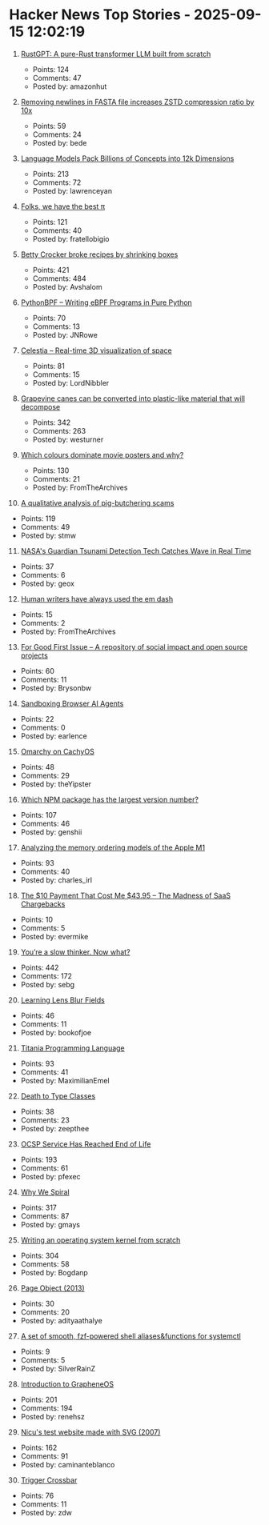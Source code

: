 # Hacker News Top Stories - 2025-09-15 12:02:19

1. [RustGPT: A pure-Rust transformer LLM built from scratch](https://github.com/tekaratzas/RustGPT)
   - Points: 124
   - Comments: 47
   - Posted by: amazonhut

2. [Removing newlines in FASTA file increases ZSTD compression ratio by 10x](https://log.bede.im/2025/09/12/zstandard-long-range-genomes.html)
   - Points: 59
   - Comments: 24
   - Posted by: bede

3. [Language Models Pack Billions of Concepts into 12k Dimensions](https://nickyoder.com/johnson-lindenstrauss/)
   - Points: 213
   - Comments: 72
   - Posted by: lawrenceyan

4. [Folks, we have the best π](https://lcamtuf.substack.com/p/folks-we-have-the-best)
   - Points: 121
   - Comments: 40
   - Posted by: fratellobigio

5. [Betty Crocker broke recipes by shrinking boxes](https://www.cubbyathome.com/boxed-cake-mix-sizes-have-shrunk-80045058)
   - Points: 421
   - Comments: 484
   - Posted by: Avshalom

6. [PythonBPF – Writing eBPF Programs in Pure Python](https://xeon.me/gnome/pythonbpf/)
   - Points: 70
   - Comments: 13
   - Posted by: JNRowe

7. [Celestia – Real-time 3D visualization of space](https://celestiaproject.space/)
   - Points: 81
   - Comments: 15
   - Posted by: LordNibbler

8. [Grapevine canes can be converted into plastic-like material that will decompose](https://www.sdstate.edu/news/2025/08/can-grapevines-help-slow-plastic-waste-problem)
   - Points: 342
   - Comments: 263
   - Posted by: westurner

9. [Which colours dominate movie posters and why?](https://stephenfollows.com/p/which-colours-dominate-movie-posters-and-why)
   - Points: 130
   - Comments: 21
   - Posted by: FromTheArchives

10. [A qualitative analysis of pig-butchering scams](https://arxiv.org/abs/2503.20821)
   - Points: 119
   - Comments: 49
   - Posted by: stmw

11. [NASA's Guardian Tsunami Detection Tech Catches Wave in Real Time](https://www.jpl.nasa.gov/news/nasas-guardian-tsunami-detection-tech-catches-wave-in-real-time/)
   - Points: 37
   - Comments: 6
   - Posted by: geox

12. [Human writers have always used the em dash](https://www.theringer.com/2025/08/20/pop-culture/em-dash-use-ai-artificial-intelligence-chatgpt-google-gemini)
   - Points: 15
   - Comments: 2
   - Posted by: FromTheArchives

13. [For Good First Issue – A repository of social impact and open source projects](https://forgoodfirstissue.github.com/)
   - Points: 60
   - Comments: 11
   - Posted by: Brysonbw

14. [Sandboxing Browser AI Agents](https://www.earlence.com/blog.html#/post/cellmate)
   - Points: 22
   - Comments: 0
   - Posted by: earlence

15. [Omarchy on CachyOS](https://github.com/mroboff/omarchy-on-cachyos)
   - Points: 48
   - Comments: 29
   - Posted by: theYipster

16. [Which NPM package has the largest version number?](https://adamhl.dev/blog/largest-number-in-npm-package/)
   - Points: 107
   - Comments: 46
   - Posted by: genshii

17. [Analyzing the memory ordering models of the Apple M1](https://www.sciencedirect.com/science/article/pii/S1383762124000390)
   - Points: 93
   - Comments: 40
   - Posted by: charles_irl

18. [The $10 Payment That Cost Me $43.95 – The Madness of SaaS Chargebacks](https://medium.com/@citizenblr/the-10-payment-that-cost-me-43-95-the-madness-of-saas-chargebacks-5c308d5a49cc)
   - Points: 10
   - Comments: 5
   - Posted by: evermike

19. [You’re a slow thinker. Now what?](https://chillphysicsenjoyer.substack.com/p/youre-a-slow-thinker-now-what)
   - Points: 442
   - Comments: 172
   - Posted by: sebg

20. [Learning Lens Blur Fields](https://blur-fields.github.io/)
   - Points: 46
   - Comments: 11
   - Posted by: bookofjoe

21. [Titania Programming Language](https://github.com/gingerBill/titania)
   - Points: 93
   - Comments: 41
   - Posted by: MaximilianEmel

22. [Death to Type Classes](https://jappie.me/death-to-type-classes.html)
   - Points: 38
   - Comments: 23
   - Posted by: zeepthee

23. [OCSP Service Has Reached End of Life](https://letsencrypt.org/2025/08/06/ocsp-service-has-reached-end-of-life)
   - Points: 193
   - Comments: 61
   - Posted by: pfexec

24. [Why We Spiral](https://behavioralscientist.org/why-we-spiral/)
   - Points: 317
   - Comments: 87
   - Posted by: gmays

25. [Writing an operating system kernel from scratch](https://popovicu.com/posts/writing-an-operating-system-kernel-from-scratch/)
   - Points: 304
   - Comments: 58
   - Posted by: Bogdanp

26. [Page Object (2013)](https://martinfowler.com/bliki/PageObject.html)
   - Points: 30
   - Comments: 20
   - Posted by: adityaathalye

27. [A set of smooth, fzf-powered shell aliases&functions for systemctl](https://silverrainz.me/blog/2025-09-systemd-fzf-aliases.html)
   - Points: 9
   - Comments: 5
   - Posted by: SilverRainZ

28. [Introduction to GrapheneOS](https://dataswamp.org/~solene/2025-01-12-intro-to-grapheneos.html)
   - Points: 201
   - Comments: 194
   - Posted by: renehsz

29. [Nicu's test website made with SVG (2007)](https://svg.nicubunu.ro/)
   - Points: 162
   - Comments: 91
   - Posted by: caminanteblanco

30. [Trigger Crossbar](https://serd.es/2025/09/14/Trigger-crossbar.html)
   - Points: 76
   - Comments: 11
   - Posted by: zdw

